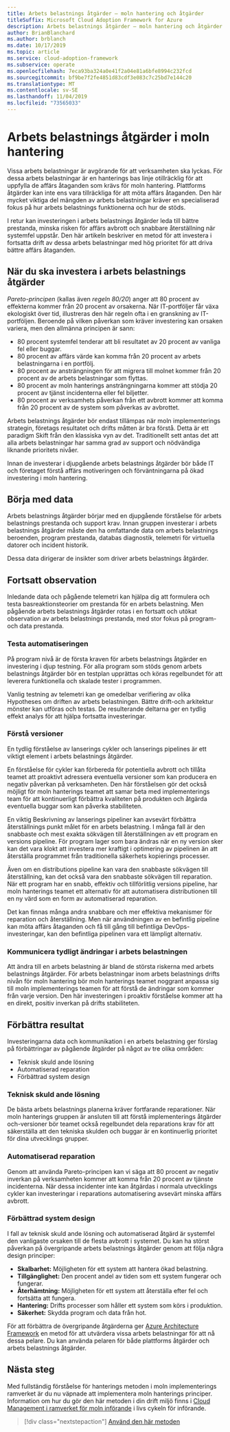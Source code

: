 ```yaml
---
title: Arbets belastnings åtgärder – moln hantering och åtgärder
titleSuffix: Microsoft Cloud Adoption Framework for Azure
description: Arbets belastnings åtgärder – moln hantering och åtgärder
author: BrianBlanchard
ms.author: brblanch
ms.date: 10/17/2019
ms.topic: article
ms.service: cloud-adoption-framework
ms.subservice: operate
ms.openlocfilehash: 7eca93ba324a0e41f2a04e81a6bfe8994c232fcd
ms.sourcegitcommit: bf9be7f2fe4851d83cdf3e083c7c25bd7e144c20
ms.translationtype: MT
ms.contentlocale: sv-SE
ms.lasthandoff: 11/04/2019
ms.locfileid: "73565033"
---
```

# <a name="workload-operations-in-cloud-management"></a>Arbets belastnings åtgärder i moln hantering

Vissa arbets belastningar är avgörande för att verksamheten ska lyckas. För dessa arbets belastningar är en hanterings bas linje otillräcklig för att uppfylla de affärs åtaganden som krävs för moln hantering. Plattforms åtgärder kan inte ens vara tillräckliga för att möta affärs åtaganden. Den här mycket viktiga del mängden av arbets belastningar kräver en specialiserad fokus på hur arbets belastnings funktionerna och hur de stöds.

I retur kan investeringen i arbets belastnings åtgärder leda till bättre prestanda, minska risken för affärs avbrott och snabbare återställning när systemfel uppstår. Den här artikeln beskriver en metod för att investera i fortsatta drift av dessa arbets belastningar med hög prioritet för att driva bättre affärs åtaganden.

## <a name="when-to-invest-in-workload-operations"></a>När du ska investera i arbets belastnings åtgärder

_Pareto-principen_ (kallas även _regeln 80/20_) anger att 80 procent av effekterna kommer från 20 procent av orsakerna. När IT-portföljer får växa ekologiskt över tid, illustreras den här regeln ofta i en granskning av IT-portföljen. Beroende på vilken påverkan som kräver investering kan orsaken variera, men den allmänna principen är sann:

- 80 procent systemfel tenderar att bli resultatet av 20 procent av vanliga fel eller buggar.
- 80 procent av affärs värde kan komma från 20 procent av arbets belastningarna i en portfölj.
- 80 procent av ansträngningen för att migrera till molnet kommer från 20 procent av de arbets belastningar som flyttas.
- 80 procent av moln hanterings ansträngningarna kommer att stödja 20 procent av tjänst incidenterna eller fel biljetter.
- 80 procent av verksamhets påverkan från ett avbrott kommer att komma från 20 procent av de system som påverkas av avbrottet.

Arbets belastnings åtgärder bör endast tillämpas när moln implementerings strategin, företags resultatet och drifts måtten är bra förstå. Detta är ett paradigm Skift från den klassiska vyn av det. Traditionellt sett antas det att alla arbets belastningar har samma grad av support och nödvändiga liknande prioritets nivåer.

Innan de investerar i djupgående arbets belastnings åtgärder bör både IT och företaget förstå affärs motiveringen och förväntningarna på ökad investering i moln hantering.

## <a name="start-with-the-data"></a>Börja med data

Arbets belastnings åtgärder börjar med en djupgående förståelse för arbets belastnings prestanda och support krav. Innan gruppen investerar i arbets belastnings åtgärder måste den ha omfattande data om arbets belastnings beroenden, program prestanda, databas diagnostik, telemetri för virtuella datorer och incident historik.

Dessa data dirigerar de insikter som driver arbets belastnings åtgärder.

## <a name="continued-observation"></a>Fortsatt observation

Inledande data och pågående telemetri kan hjälpa dig att formulera och testa basreaktionsteorier om prestanda för en arbets belastning. Men pågående arbets belastnings åtgärder rotas i en fortsatt och utökat observation av arbets belastnings prestanda, med stor fokus på program-och data prestanda.

### <a name="test-the-automation"></a>Testa automatiseringen

På program nivå är de första kraven för arbets belastnings åtgärder en investering i djup testning. För alla program som stöds genom arbets belastnings åtgärder bör en testplan upprättas och köras regelbundet för att leverera funktionella och skalade tester i programmen.

Vanlig testning av telemetri kan ge omedelbar verifiering av olika Hypotheses om driften av arbets belastningen. Bättre drift-och arkitektur mönster kan utföras och testas. De resulterande deltarna ger en tydlig effekt analys för att hjälpa fortsatta investeringar.

### <a name="understand-releases"></a>Förstå versioner

En tydlig förståelse av lanserings cykler och lanserings pipelines är ett viktigt element i arbets belastnings åtgärder.

En förståelse för cykler kan förbereda för potentiella avbrott och tillåta teamet att proaktivt adressera eventuella versioner som kan producera en negativ påverkan på verksamheten. Den här förståelsen gör det också möjligt för moln hanterings teamet att samar beta med implementerings team för att kontinuerligt förbättra kvaliteten på produkten och åtgärda eventuella buggar som kan påverka stabiliteten.

En viktig Beskrivning av lanserings pipeliner kan avsevärt förbättra återställnings punkt målet för en arbets belastning. I många fall är den snabbaste och mest exakta sökvägen till återställningen av ett program en versions pipeline. För program lager som bara ändras när en ny version sker kan det vara klokt att investera mer kraftigt i optimering av pipelinen än att återställa programmet från traditionella säkerhets kopierings processer.

Även om en distributions pipeline kan vara den snabbaste sökvägen till återställning, kan det också vara den snabbaste sökvägen till reparation. När ett program har en snabb, effektiv och tillförlitlig versions pipeline, har moln hanterings teamet ett alternativ för att automatisera distributionen till en ny värd som en form av automatiserad reparation.

Det kan finnas många andra snabbare och mer effektiva mekanismer för reparation och återställning. Men när användningen av en befintlig pipeline kan möta affärs åtaganden och få till gång till befintliga DevOps-investeringar, kan den befintliga pipelinen vara ett lämpligt alternativ.

### <a name="clearly-communicate-changes-to-the-workload"></a>Kommunicera tydligt ändringar i arbets belastningen

Att ändra till en arbets belastning är bland de största riskerna med arbets belastnings åtgärder. För arbets belastningar inom arbets belastnings drifts nivån för moln hantering bör moln hanterings teamet noggrant anpassa sig till moln implementerings teamen för att förstå de ändringar som kommer från varje version. Den här investeringen i proaktiv förståelse kommer att ha en direkt, positiv inverkan på drifts stabiliteten.

## <a name="improve-outcomes"></a>Förbättra resultat

Investeringarna data och kommunikation i en arbets belastning ger förslag på förbättringar av pågående åtgärder på något av tre olika områden:

- Teknisk skuld ande lösning
- Automatiserad reparation
- Förbättrad system design

### <a name="technical-debt-resolution"></a>Teknisk skuld ande lösning

De bästa arbets belastnings planerna kräver fortfarande reparationer. När moln hanterings gruppen är ansluten till att förstå implementerings åtgärder och-versioner bör teamet också regelbundet dela reparations krav för att säkerställa att den tekniska skulden och buggar är en kontinuerlig prioritet för dina utvecklings grupper.

### <a name="automated-remediation"></a>Automatiserad reparation

Genom att använda Pareto-principen kan vi säga att 80 procent av negativ inverkan på verksamheten kommer att komma från 20 procent av tjänste incidenterna. När dessa incidenter inte kan åtgärdas i normala utvecklings cykler kan investeringar i reparations automatisering avsevärt minska affärs avbrott.

### <a name="improved-system-design"></a>Förbättrad system design

I fall av teknisk skuld ande lösning och automatiserad åtgärd är systemfel den vanligaste orsaken till de flesta avbrott i systemet. Du kan ha störst påverkan på övergripande arbets belastnings åtgärder genom att följa några design principer:

- **Skalbarhet:** Möjligheten för ett system att hantera ökad belastning.
- **Tillgänglighet:** Den procent andel av tiden som ett system fungerar och fungerar.
- **Återhämtning:** Möjligheten för ett system att återställa efter fel och fortsätta att fungera.
- **Hantering:** Drifts processer som håller ett system som körs i produktion.
- **Säkerhet:** Skydda program och data från hot.

För att förbättra de övergripande åtgärderna ger [Azure Architecture Framework](https://docs.microsoft.com/azure/architecture/guide/pillars) en metod för att utvärdera vissa arbets belastningar för att nå dessa pelare. Du kan använda pelaren för både plattforms åtgärder och arbets belastnings åtgärder.

## <a name="next-steps"></a>Nästa steg

Med fullständig förståelse för hanterings metoden i moln implementerings ramverket är du nu väpnade att implementera moln hanterings principer. Information om hur du gör den här metoden i din drift miljö finns i [Cloud Management i ramverket för moln införande](../index.md) i livs cykeln för införande.

> [!div class="nextstepaction"]
> [Använd den här metoden](../index.md)
